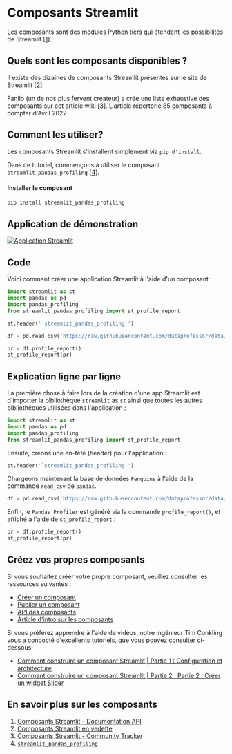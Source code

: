 # Composants Streamlit

Les composants sont des modules Python tiers qui étendent les possibilités de Streamlit [[1](https://docs.streamlit.io/library/components)].

## Quels sont les composants disponibles ?

Il existe des dizaines de composants Streamlit présentés sur le site de Streamlit [[2](https://streamlit.io/components)].

Fanilo (un de nos plus fervent créateur) a crée une liste exhaustive des composants sur cet article wiki [[3](https://discuss.streamlit.io/t/streamlit-components-community-tracker/4634)]. L'article répertorie 85 composants à compter d'Avril 2022.

## Comment les utiliser?

Les composants Streamlit s'installent simplement via `pip d'install`.

Dans ce tutoriel, commençons à utiliser le composant `streamlit_pandas_profiling` [[4](https://share.streamlit.io/okld/streamlit-gallery/main?p=pandas-profiling)].

#### Installer le composant

```bash
pip install streamlit_pandas_profiling
```

## Application de démonstration

[![Application Streamlit](https://static.streamlit.io/badges/streamlit_badge_black_white.svg)](https://share.streamlit.io/dataprofessor/streamlit-components/)

## Code
Voici comment créer une application Streamlit à l'aide d'un composant :

```python
import streamlit as st
import pandas as pd
import pandas_profiling
from streamlit_pandas_profiling import st_profile_report

st.header('`streamlit_pandas_profiling`')

df = pd.read_csv('https://raw.githubusercontent.com/dataprofessor/data/master/penguins_cleaned.csv')

pr = df.profile_report()
st_profile_report(pr)
```

## Explication ligne par ligne
La première chose à faire lors de la création d'une app Streamlit est d'importer la bibliothèque `streamlit` as `st` ainsi que toutes les autres bibliothèques utilisées dans l'application :

```python
import streamlit as st
import pandas as pd
import pandas_profiling
from streamlit_pandas_profiling import st_profile_report
```

Ensuite, créons une en-tête (header) pour l'application :
```python
st.header('`streamlit_pandas_profiling`')
```

Chargeons maintenant la base de données `Penguins` à l'aide de la commande `read_csv` de `pandas`.
```python
df = pd.read_csv('https://raw.githubusercontent.com/dataprofessor/data/master/penguins_cleaned.csv')
```

Enfin, le `Pandas Profiler` est généré via la commande `profile_report()`, et affiché à l'aide de `st_profile_report` :
```python
pr = df.profile_report()
st_profile_report(pr)
```

## Créez vos propres composants

Si vous souhaitez créer votre propre composant, veuillez consulter les ressources suivantes :
- [Créer un composant](https://docs.streamlit.io/library/components/create)
- [Publier un composant](https://docs.streamlit.io/library/components/publish)
- [API des composants](https://docs.streamlit.io/library/components/components-api)
- [Article d'intro sur les composants](https://blog.streamlit.io/introducing-streamlit-components/)


Si vous préférez apprendre à l'aide de vidéos, notre ingénieur Tim Conkling vous a concocté d'excellents tutoriels, que vous pouvez consulter ci-dessous:
- [Comment construire un composant Streamlit | Partie 1 : Configuration et architecture](https://youtu.be/BuD3gILJW-Q)
- [Comment construire un composant Streamlit | Partie 2 : Partie 2 : Créer un widget Slider](https://youtu.be/QjccJl_7Jco)

## En savoir plus sur les composants
1. [Composants Streamlit - Documentation API](https://docs.streamlit.io/library/components)
2. [Composants Streamlit en vedette](https://streamlit.io/components)
3. [Composants Streamlit - Community Tracker](https://discuss.streamlit.io/t/streamlit-components-community-tracker/4634)
4. [`streamlit_pandas_profiling`](https://share.streamlit.io/okld/streamlit-gallery/main?p=pandas-profiling)